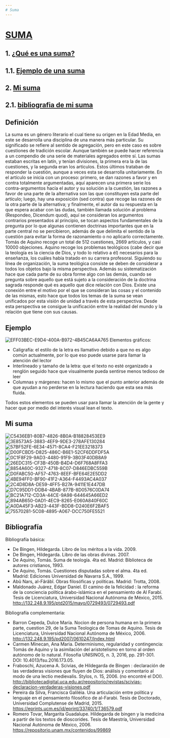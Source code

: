 ```yaml
---
# Suma
---
```


# [**SUMA**](https://github.com/Fcerey/suma/blob/main/index.md#suma)
## 1. [¿Qué es una suma?](https://github.com/Fcerey/suma/blob/main/index.md#definici%C3%B3n)
## 1.1. [Ejemplo de una suma](https://github.com/Fcerey/suma/blob/main/index.md#ejemplo)
## 2. [Mi suma](https://github.com/Fcerey/suma/blob/main/index.md#mi-suma)
## 2.1. [bibliografia de mi suma](https://github.com/Fcerey/suma/blob/main/Suma.md#bibliograf%C3%ADa) 


## Definición
La suma es un género literario el cual tiene su origen en la Edad Media, en este se desarrolla una disciplina de una manera más particular. Su significado se refiere al sentido de agregación, pero en este caso es sobre cuestiones de tradición escolar. Aunque también se puede hacer referencia a un compendio de una serie de materiales agregados entre sí.
Las sumas estaban escritas en latín, y tenían divisiones, la primera era la de las cuestiones, y la segunda eran los artículos. Estos últimos trataban de responder la cuestión, aunque a veces esta se desarrolla unitariamente. En el artículo se inicia con un proceso: primero, se dan razones a favor y en contra totalmente argumentadas, aquí aparecen una primera serie los contra-argumentos hacía el autor y su solución a la cuestión, las razones a favor de una parte de la alternativa son las que constituyen esta parte del artículo; luego, hay una exposición (sed contra) que recoge las razones de la otra parte de la alternativa; y finalmente, el autor da su respuesta en la que espera acabar con las dudas, también llamada solución al problema (Respondeo, Dicendum quod), aquí se consideran los argumentos contrarios presentados al principio, se tocan aspectos fundamentales de la pregunta por lo que algunas contienen doctrinas importantes que en la parte central no se percibieron, además de que delimita el sentido de la cuestión para evitar la forma de razonamiento o no aplicarlo correctamente. Tomás de Aquino recoge un total de 512 cuestiones, 2669 artículos, y casi 10000 objeciones.
Aquino recoge los problemas teológicos (cabe decir que la teología es la ciencia de Dios, y todo lo relativo a él) necesarios para la enseñanza, los cuáles había tratado en su carrera profesoral. Siguiendo su línea de organización, la suma teológica consiste se deben de considerar a todos los objetos bajo la misma perspectiva. Además su sistematización hace que cada parte de su obra forme algo con las demás, cuando se pregunta sobre aquello que está sujeto a la consideración de la doctrina sagrada responde qué es aquello que dice relación con Dios. Existe una conexión entre el motivo por el que se consideran las cosas y el contenido de las mismas, esto hace que todos los temas de la suma se vean unificados por esta visión de unidad a través de esta perspectiva. Desde esta perspectiva se consigue la unificación entre la realidad del mundo y la relación que tiene con sus causas.

## Ejemplo
![EFF03BEC-E9D4-400A-B972-4B45CA6AA765](https://user-images.githubusercontent.com/120075006/207548338-f0dc7acf-9e0b-40fd-96f3-2b1bffe38b44.jpeg)
Elementos gráficos:
+ Caligrafía: el estilo de la letra es llamativo debido a que no es algo común
actualmente, por lo que eso puede usarse para llamar la atención del lector
+ Interlineado y tamaño de la letra: que el texto no esté organizado a renglón seguido
hace que visualmente pueda sentirse menos tedioso de leer
+ Columnas y márgenes: hacen lo mismo que el punto anterior además de que ayudan
a no perderse en la lectura haciendo que esta sea más fluida.

Todos estos elementos se pueden usar para llamar la atención de la gente y hacer que por medio del interés visual lean el texto.


## Mi suma
![C5436EB1-80B7-4826-8B0A-B18828453EE9](https://user-images.githubusercontent.com/120075006/208195369-c70cc95a-ef5d-4ef6-b834-d293e0f5282d.jpeg)
![3E8573A5-3883-4EF9-9DE3-278AFE130284](https://user-images.githubusercontent.com/120075006/208195372-031c5cf6-f90d-40cb-8e80-82c4c7835ae2.jpeg)
![57BF52FE-6E34-4571-8CA4-F21EE3218373](https://user-images.githubusercontent.com/120075006/208195378-dfcdcbfc-42c1-4bba-b9fe-25aed718b789.jpeg)
![D00FCBD5-D825-486C-B6E1-52CF6DDFDF5A](https://user-images.githubusercontent.com/120075006/208195383-04a945a5-eb85-49f3-bfce-6d9a454b5435.jpeg)
![0C1F8F29-9AD3-4480-91F9-3B03F40DB8A9](https://user-images.githubusercontent.com/120075006/208195391-059a5da1-7637-4056-9035-cb60a408b577.jpeg)
![26EDC315-CF3B-450B-B4D4-D6F768A8FFA3](https://user-images.githubusercontent.com/120075006/208195399-72387c64-7954-41dc-9e7c-beaae8d59b9b.jpeg)
![8854A60C-9327-4718-8C07-D846EDBC559B](https://user-images.githubusercontent.com/120075006/208195410-af8486b6-58e5-46f2-9def-0d1fd7ba1155.jpeg)
![D0FABC50-AF57-4763-8EEF-BFE64E2E5DD2](https://user-images.githubusercontent.com/120075006/208195418-2fc3c4ff-43d4-4fa0-bd34-2fa0b8787a40.jpeg)
![4BE94FF0-BF90-41F2-A364-F4493AC4A037](https://user-images.githubusercontent.com/120075006/208195422-620c1f42-03e8-47f8-b267-0fa0f4f493d6.jpeg)
![2C4D8D8A-DE59-4FF5-B27A-9411E1E447DB](https://user-images.githubusercontent.com/120075006/208195430-86a8dded-3174-42fd-94b4-dcce831b99a8.jpeg)
![D7C95DD1-DDB4-4BAB-877B-8D0576C0DA74](https://user-images.githubusercontent.com/120075006/208195436-312dc46b-e067-4f86-966c-a58b1e7e5e44.jpeg)
![BC21A712-CD3A-44CE-9A98-644645A66ED2](https://user-images.githubusercontent.com/120075006/208195438-2e31bb26-68fa-4a4a-ada8-ee207ead8696.jpeg)
![894AB650-0AD1-4EC9-8265-E060A840F60C](https://user-images.githubusercontent.com/120075006/208195444-94b131c3-4026-4abc-81c1-d8c1cf303585.jpeg)
![A0DA45F3-AB23-443F-BDD8-D240E6F2BAF5](https://user-images.githubusercontent.com/120075006/208195456-f9613fb9-6e5a-4db8-bd6b-e66f66520b4e.jpeg)
![75570281-5C08-4895-A067-DCC750FE5521](https://user-images.githubusercontent.com/120075006/208195462-41228f15-fa84-4e60-8233-b4018aa14989.jpeg)

## Bibliografía

Bibliografía básica:
+ De Bingen, Hildegarda. Libro de los méritos a la vida. 2009.
+ De Bingen, Hildegarda. Libro de las obras divinas. 2007.
+ De Aquino, Tomás. Suma de teología. 4ta ed. Madrid: Biblioteca de autores cristianos, 1993.
+ De Aquino, Tomás. Cuestiones disputadas sobre el alma. 4ta ed. Madrid: Ediciones Universidad de Navarra S.A., 1999.
+ Abû Nars, al-Fârâbî. Obras filosóficas y políticas. Madrid: Trotta, 2008.
+ Maldonado Juárez, Edgar Daniel. El camino de la felicidad : la reforma de la conciencia política árabo-islámica en el pensamiento de Al Farabí. Tesis de Licenciatura, Universidad Nacional Autónoma de México, 2015. http://132.248.9.195/ptd2015/mayo/0729493/0729493.pdf 


Bibliografía complementaria: 
+ Barron Cepeda, Dulce María. Nocion de persona humana en la primera parte, cuestion 29, de la Suma Teologica de Tomas de Aquino. Tesis de Licenciatura, Universidad Nacional Autónoma de México, 2006. http://132.248.9.195/pd2007/0610247/Index.html
+ Carmen Minecan, Ana Maria. Determinismo, regularidad y contingencia: Tomás de Aquino y la asimilación del aristotelismo en torno al orden autónomo de lo natural. Filosofia UNISINOS, n. 3, 2016, pp. 291-301. DOI: 10.4013/fsu.2016.173.05. 
+ Fraboschi, Azucena A. Scivias, de Hildegarda de Bingen : declaración de las verdaderas visiones que fluyen de Dios: análisis y comentario al modo de una lectio medievalis. Stylos, n. 15, 2006. (no encontré el DOI). http://bibliotecadigital.uca.edu.ar/repositorio/revistas/scivias-declaracion-verdaderas-visiones.pdf 
+ Pereira da Silva, Francisca Galiléia. Una articulación entre política y lenguaje en el pensamiento filosófico de al-Farabi. Tesis de Doctorado, Universidad Complutense de Madrid, 2015. https://eprints.ucm.es/id/eprint/33740/1/T36579.pdf
+ Romero Tovar, Margarita Guadalupe. Hildegarda de bingen y la medicina a partir de los textos de dioscorides. Tesis de Maestría, Universidad Nacional Autónoma de México, 2006. https://repositorio.unam.mx/contenidos/99869
